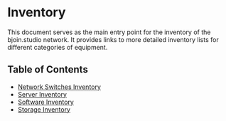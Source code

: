 # Inventory

This document serves as the main entry point for the inventory of the bjoin.studio network. It provides links to more detailed inventory lists for different categories of equipment.

## Table of Contents

*   [Network Switches Inventory](inventory-switches.md)
*   [Server Inventory](inventory-servers.md)
*   [Software Inventory](inventory-software.md)
*   [Storage Inventory](inventory-storage.md)
